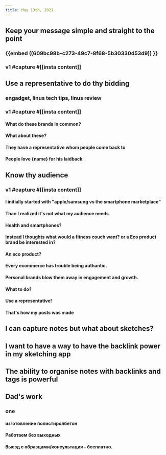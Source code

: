 ```yaml
---
title: May 13th, 2021
---
```


## Keep your message simple and straight to the point
### {{embed ((609bc98b-c273-49c7-8f68-5b30330d53d9)) }}
### v1 #capture #[[insta content]]
####
## Use a representative to do thy bidding
### engadget, linus tech tips, linus review
### v1 #capture #[[insta content]]
#### What do these brands in common?
#### What about these?
#### They have a representative whom people come back to
#### People love {name} for his laidback
## Know thy audience
###
### v1 #capture #[[insta content]]
#### I initially started with "apple/samsung vs the smartphone marketplace"
#### Than I realized it's not what my audience needs
#### Health and smartphones?
#### Instead I thoughts what would a fitness couch want? or a Eco product brand be interested in?
#### An eco product?
#### Every ecommerce has trouble being authantic.
#### Personal brands blow them away in engagement and growth.
#### What to do?
#### Use a representative!
#### That's how my posts was made
##
## I can capture notes but what about sketches?
## I want to have a way to have the backlink power in my sketching app
## The ability to organise notes with backlinks and tags is powerful
###
## Dad's work
### one
#### изготовление полистиролбетон
####
#### Работаем без выходных
#### Выезд с образцами/консультация - бесплатно.
####
